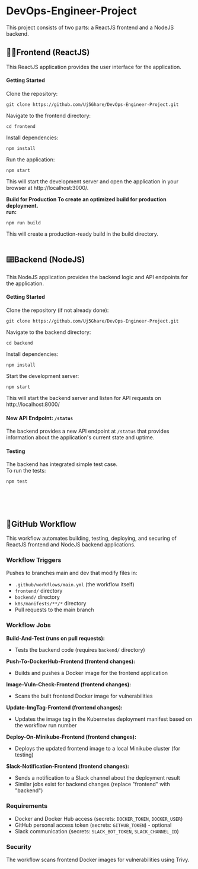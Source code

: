 # DevOps-Engineer-Project

This project consists of two parts: a ReactJS frontend and a NodeJS backend.

## 👨‍💻Frontend (ReactJS) <br>
This ReactJS application provides the user interface for the application.

#### Getting Started

Clone the repository:

```
git clone https://github.com/Uj5Ghare/DevOps-Engineer-Project.git
```

Navigate to the frontend directory:
```
cd frontend
```

Install dependencies:
```
npm install
```

Run the application:

```
npm start
```

This will start the development server and open the application in your browser at http://localhost:3000/.   

**Build for Production To create an optimized build for production deployment.** 
<br>
**run:**
```
npm run build
```

This will create a production-ready build in the build directory.
<br>
<br>
## ⌨️Backend (NodeJS)
This NodeJS application provides the backend logic and API endpoints for the application.

#### Getting Started
Clone the repository (if not already done):
```
git clone https://github.com/Uj5Ghare/DevOps-Engineer-Project.git
```

Navigate to the backend directory:
```
cd backend
```

Install dependencies:
```
npm install
```

Start the development server:
```
npm start
```

This will start the backend server and listen for API requests on http://localhost:8000/
<br>
#### New API Endpoint: `/status`
The backend provides a new API endpoint at `/status` that provides information about the application's current state and uptime.

#### Testing
The backend has integrated simple test case. 
<br>
To run the tests:
```
npm test
```
<br>
<br>
<br>

## 🐙GitHub Workflow
This workflow automates building, testing, deploying, and securing of ReactJS frontend and NodeJS backend applications.

### Workflow Triggers
Pushes to branches main and dev that modify files in:
- `.github/workflows/main.yml` (the workflow itself)
- `frontend/` directory
- `backend/` directory
- `k8s/manifests/**/*` directory
- Pull requests to the main branch

### Workflow Jobs
**Build-And-Test (runs on pull requests):** <br>
- Tests the backend code (requires `backend/` directory) <br>

**Push-To-DockerHub-Frontend (frontend changes):**
<br>
- Builds and pushes a Docker image for the frontend application <br>

**Image-Vuln-Check-Frontend (frontend changes):**
<br>
- Scans the built frontend Docker image for vulnerabilities <br>

**Update-ImgTag-Frontend (frontend changes):**
<br>
- Updates the image tag in the Kubernetes deployment manifest based on the workflow run number <br>

**Deploy-On-Minikube-Frontend (frontend changes):**
<br>
- Deploys the updated frontend image to a local Minikube cluster (for testing) <br>

**Slack-Notification-Frontend (frontend changes):**
<br>
- Sends a notification to a Slack channel about the deployment result <br>
- Similar jobs exist for backend changes (replace "frontend" with "backend")

### Requirements
- Docker and Docker Hub access (secrets: `DOCKER_TOKEN`, `DOCKER_USER`)
- GitHub personal access token (secrets: `GITHUB_TOKEN`) - optional
- Slack communication (secrets: `SLACK_BOT_TOKEN`, `SLACK_CHANNEL_ID`)

### Security
The workflow scans frontend Docker images for vulnerabilities using Trivy.

